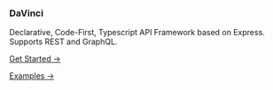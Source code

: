 ### DaVinci

Declarative, Code-First, Typescript API Framework based on Express. Supports REST and GraphQL.

[Get Started →](https://hpinc.github.io/davinci/)

[Examples →](examples/)

